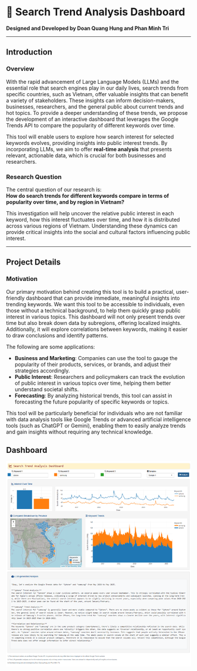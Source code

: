 # 📌 **Search Trend Analysis Dashboard**

**Designed and Developed by Doan Quang Hung and Phan Minh Tri**

---

## **Introduction**

### **Overview**

With the rapid advancement of Large Language Models (LLMs) and the essential role that search engines play in our daily lives, search trends from specific countries, such as Vietnam, offer valuable insights that can benefit a variety of stakeholders. These insights can inform decision-makers, businesses, researchers, and the general public about current trends and hot topics. To provide a deeper understanding of these trends, we propose the development of an interactive dashboard that leverages the Google Trends API to compare the popularity of different keywords over time. 

This tool will enable users to explore how search interest for selected keywords evolves, providing insights into public interest trends. By incorporating LLMs, we aim to offer **real-time analysis** that presents relevant, actionable data, which is crucial for both businesses and researchers.

### **Research Question**

The central question of our research is:  
**How do search trends for different keywords compare in terms of popularity over time, and by region in Vietnam?**

This investigation will help uncover the relative public interest in each keyword, how this interest fluctuates over time, and how it is distributed across various regions of Vietnam. Understanding these dynamics can provide critical insights into the social and cultural factors influencing public interest.

---

## **Project Details**

### **Motivation**

Our primary motivation behind creating this tool is to build a practical, user-friendly dashboard that can provide immediate, meaningful insights into trending keywords. We want this tool to be accessible to individuals, even those without a technical background, to help them quickly grasp public interest in various topics. This dashboard will not only present trends over time but also break down data by subregions, offering localized insights. Additionally, it will explore correlations between keywords, making it easier to draw conclusions and identify patterns.

The following are some applications:
- **Business and Marketing**: Companies can use the tool to gauge the popularity of their products, services, or brands, and adjust their strategies accordingly.
- **Public Interest**: Researchers and policymakers can track the evolution of public interest in various topics over time, helping them better understand societal shifts.
- **Forecasting**: By analyzing historical trends, this tool can assist in forecasting the future popularity of specific keywords or topics.

This tool will be particularly beneficial for individuals who are not familiar with data analysis tools like Google Trends or advanced artificial intelligence tools (such as ChatGPT or Gemini), enabling them to easily analyze trends and gain insights without requiring any technical knowledge.

## **Dashboard**
![](assets/dashboard.png)